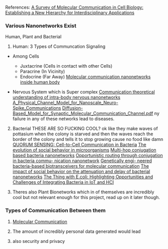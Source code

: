 References:
[A Survey of Molecular Communication in
Cell Biology: Establishing a New Hierarchy for
Interdisciplinary Applications](2009.00090v1.pdf) 

### Various Nanonetworks Exist
Human, Plant and Bacterial

1. Human: 3 Types of Communcation Signaling
- Among Cells
    - Juxtacrine (Cells in contact with other Cells)
    - Paracrine (In Vicinity)
    - Endocrine (Far Away)
    [Molecular communication nanonetworks
inside human body](1-s2.0-S187877891100055X-main.pdf) 

- Nervous System which is Super complex
[Communication theoretical understanding of intra-body nervous
nanonetworks](J62.pdf) 
[A_Physical_Channel_Model_for_Nanoscale_Neuro-Spike_Communications](A_Physical_Channel_Model_for_Nanoscale_Neuro-Spike_Communications.pdf)
[Diffusion-Based_Model_for_Synaptic_Molecular_Communication_Channel.pdf](Diffusion-Based_Model_for_Synaptic_Molecular_Communication_Channel.pdf) ny failure in any of these networks lead to diseases.



2. Bacterial 
THESE ARE SO FUCKING COOL?
ok like they make waves of pottasium when the colony is starved and then the waves reach the border of the colony and tells it to stop growing cause no food like damn
[QUORUM SENSING: Cell-to-Cell Communication in Bacteria](https://doi.org/10.1146/annurev.cellbio.21.012704.131001) 
[The evolution of social behavior in microorganisms](crespi2001.pdf)
[Multi-hop conjugation based bacteria nanonetworks](balasubramaniam2013.pdf)
[Opportunistic routing through conjugation in bacteria commu-
nication nanonetwork](10.1016@j.nancom.2011.10.003.pdf)
[Genetically engi-
neered bacteria-based biotransceivers for molecular communication](unluturk2015.pdf)
[The impact of social behavior on the attenuation and delay of bacterial nanonetworks](unluturk2016.pdf)
[The Thing with E.coli: Highlighting
Opportunities and Challenges of
Integrating Bacteria in IoT and HCI](1910.01974v1.pdf)

3. Theres also Plant Bionetworks which in of themselves are incredibly cool but not relevant enough for this project, read up on it later though.

### Types of Communication Between them
1. [Molecular Communication](IotBioNano/Ideas/MolecularCommunication)

1. The amount of incredibly personal data generated would lead
6. also security and privacy


